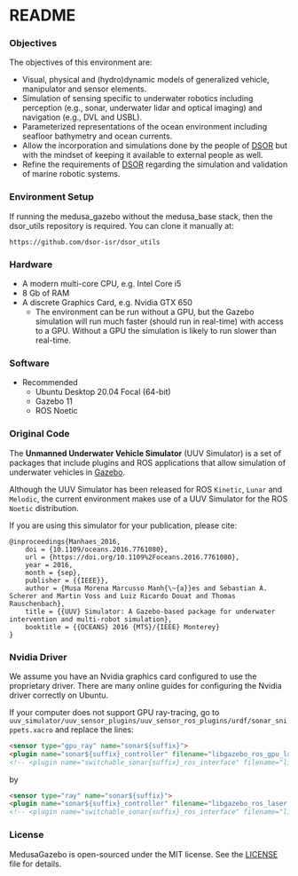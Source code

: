 # README #

### Objectives

The objectives of this environment are:
* Visual, physical and (hydro)dynamic models of generalized vehicle, manipulator and sensor elements.
* Simulation of sensing specific to underwater robotics including perception (e.g., sonar, underwater lidar and optical imaging) and navigation (e.g., DVL and USBL). 
* Parameterized representations of the ocean environment including seafloor bathymetry and ocean currents.
* Allow the incorporation and simulations done by the people of [DSOR](http://dsor.isr.ist.utl.pt/) but with the mindset of keeping it available to external people as well.
* Refine the requirements of [DSOR](http://dsor.isr.ist.utl.pt/) regarding the simulation and validation of marine robotic systems.

### Environment Setup
If running the medusa_gazebo without the medusa_base stack, then the dsor_utils repository is required. You can clone it manually at:
```
https://github.com/dsor-isr/dsor_utils
```

### Hardware

* A modern multi-core CPU, e.g. Intel Core i5
* 8 Gb of RAM
* A discrete Graphics Card, e.g. Nvidia GTX 650
    * The environment can be run without a GPU, but the Gazebo simulation will run much faster (should run in real-time) with access to a GPU. Without a GPU the simulation is likely to run slower than real-time.

### Software
 - Recommended
   * Ubuntu Desktop 20.04 Focal (64-bit) 
   * Gazebo 11
   * ROS Noetic

### Original Code

The **Unmanned Underwater Vehicle Simulator** (UUV Simulator) is a set of packages that include plugins and ROS applications that allow simulation of underwater vehicles in [Gazebo](http://gazebosim.org/). 

Although the UUV Simulator has been released for ROS `Kinetic`, `Lunar` and `Melodic`, the current environment makes use of a UUV Simulator for the ROS `Noetic` distribution.

If you are using this simulator for your publication, please cite:

```
@inproceedings{Manhaes_2016,
	doi = {10.1109/oceans.2016.7761080},
	url = {https://doi.org/10.1109%2Foceans.2016.7761080},
	year = 2016,
	month = {sep},
	publisher = {{IEEE}},
	author = {Musa Morena Marcusso Manh{\~{a}}es and Sebastian A. Scherer and Martin Voss and Luiz Ricardo Douat and Thomas Rauschenbach},
	title = {{UUV} Simulator: A Gazebo-based package for underwater intervention and multi-robot simulation},
	booktitle = {{OCEANS} 2016 {MTS}/{IEEE} Monterey}
}
```

### Nvidia Driver
We assume you have an Nvidia graphics card configured to use the proprietary driver. There are many online guides for configuring the Nvidia driver correctly on Ubuntu. 

If your computer does not support GPU ray-tracing, go to ```uuv_simulator/uuv_sensor_plugins/uuv_sensor_ros_plugins/urdf/sonar_snippets.xacro```  and replace the lines:

```html
<sensor type="gpu_ray" name="sonar${suffix}"> 
<plugin name="sonar${suffix}_controller" filename="libgazebo_ros_gpu_laser.so">
<!-- <plugin name="switchable_sonar{suffix}_ros_interface" filename="libuuv_gazebo_ros_switchable_gpu_ray_sensor.so">
```

by

```html
<sensor type="ray" name="sonar${suffix}">
<plugin name="sonar${suffix}_controller" filename="libgazebo_ros_laser.so">
<!-- <plugin name="switchable_sonar{suffix}_ros_interface" filename="libuuv_gazebo_ros_switchable_ray_sensor.so">
```

### License
MedusaGazebo is open-sourced under the MIT license. See the [LICENSE](https://github.com/dsor-isr/medusa_gazebo/LICENSE) file for details.
